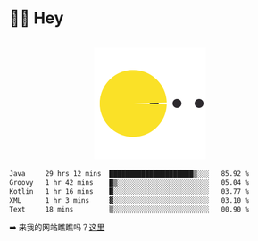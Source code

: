 
# 👋🏻 Hey
<div align="center">
	<br>
	<img src="https://raw.githubusercontent.com/Aniket965/Aniket965/master/pacman.svg?sanitize=true" width="200" height="200">
	<br>
</div>

<!--START_SECTION:waka-->
```text
Java     29 hrs 12 mins  █████████████████████▒░░░   85.92 % 
Groovy   1 hr 42 mins    █▒░░░░░░░░░░░░░░░░░░░░░░░   05.04 % 
Kotlin   1 hr 16 mins    █░░░░░░░░░░░░░░░░░░░░░░░░   03.77 % 
XML      1 hr 3 mins     ▓░░░░░░░░░░░░░░░░░░░░░░░░   03.10 % 
Text     18 mins         ▒░░░░░░░░░░░░░░░░░░░░░░░░   00.90 % 
```
<!--END_SECTION:waka-->

 ➡️  来我的网站瞧瞧吗？[这里](https://www.shaolongfei.com)
